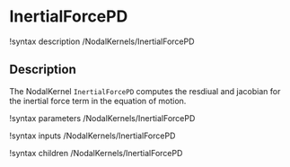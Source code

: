 # InertialForcePD

!syntax description /NodalKernels/InertialForcePD

## Description

The NodalKernel `InertialForcePD` computes the resdiual and jacobian for the inertial force term in the equation of motion.

!syntax parameters /NodalKernels/InertialForcePD

!syntax inputs /NodalKernels/InertialForcePD

!syntax children /NodalKernels/InertialForcePD
